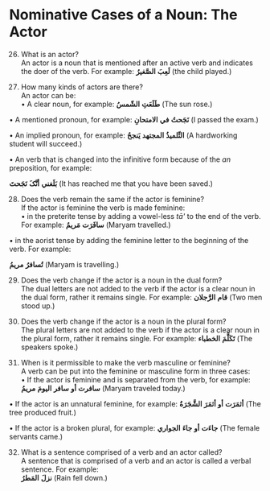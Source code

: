 Nominative Cases of a Noun: The Actor
=====================================

26. What is an actor?  
 An actor is a noun that is mentioned after an active verb and indicates
the doer of the verb. For example: **لَعِبَ** **الصَّغیرُ** (the child
played.)

27. How many kinds of actors are there?  
 An actor can be:  
 • A clear noun, for example: **طَلَعَتِ** **الشّمسُ** (The sun rose.)

• A mentioned pronoun, for example: **نَجَحتُ** **في** **الامتحانِ** (I
passed the exam.)

• An implied pronoun, for example: **التِّلمیذُ** **المجتهد** **یَنجحُ**
(A hardworking student will succeed.)

• An verb that is changed into the infinitive form because of the *an*
preposition, for example:

**بَلَغني** **أنَّکَ** **نَجَحتَ** (It has reached me that you have been
saved.)

28. Does the verb remain the same if the actor is feminine?  
 If the actor is feminine the verb is made feminine:  
 • in the preterite tense by adding a vowel-less *tā'* to the end of the
verb. For example: **سافَرَت** **مَریمُ** (Maryam travelled.)

• in the aorist tense by adding the feminine letter to the beginning of
the verb. For example:

**تُسافرُ** **مریمُ** (Maryam is travelling.)

29. Does the verb change if the actor is a noun in the dual form?  
 The dual letters are not added to the verb if the actor is a clear noun
in the dual form, rather it remains single. For example: **قام**
**الرَّجلان** (Two men stood up.)

30. Does the verb change if the actor is a noun in the plural form?  
 The plural letters are not added to the verb if the actor is a clear
noun in the plural form, rather it remains single. For example:
**تَکَلَّمَ** **الخطباء** (The speakers spoke.)

31. When is it permissible to make the verb masculine or feminine?  
 A verb can be put into the feminine or masculine form in three cases:  
 • If the actor is feminine and is separated from the verb, for example:
**سافرت** **أو** **سافر** **الیومَ** **مریمُ** (Maryam traveled today.)

• If the actor is an unnatural feminine, for example: **أثمَرَت** **أو**
**أثمَرَ** **الشَّجَرَةُ** (The tree produced fruit.)

• If the actor is a broken plural, for example: **جاءَت** **أو**
**جاءَ** **الجواري** (The female servants came.)

32. What is a sentence comprised of a verb and an actor called?  
 A sentence that is comprised of a verb and an actor is called a verbal
sentence. For example:  
**نزلَ** **المَطرُ** (Rain fell down.)


